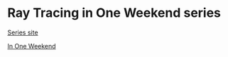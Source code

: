 # Ray Tracing in One Weekend series

[Series site](https://raytracing.github.io/)

[In One Weekend](in-one-weekend/README.md)
